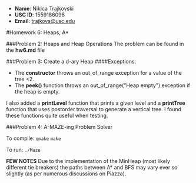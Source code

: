 - **Name**: Nikica Trajkovski
- **USC ID**: 1559186096
- **Email**: trajkovs@usc.edu

#Homework 6: Heaps, A*

###Problem 2: Heaps and Heap Operations
The problem can be found in the **hw6.md** file


###Problem 3: Create a d-ary Heap
####Exceptions:
* The **constructor** throws an out_of_range exception for a value of the tree <2.
* The **peek()** function throws an out_of_range("Heap empty") exception if the heap is empty.

I also added a **printLevel** function that prints a given level and a **printTree** function that uses postorder traversal to generate a vertical tree.
I found these functions quite useful when testing.

###Problem 4: A-MAZE-ing Problem Solver

To compile:
`qmake`
`make`

To run:
`./Maze`

**FEW NOTES**
Due to the implementation of the MinHeap (most likely different tie breakers) the paths between A* and BFS may vary ever so slightly (as per numerous discussions on Piazza).